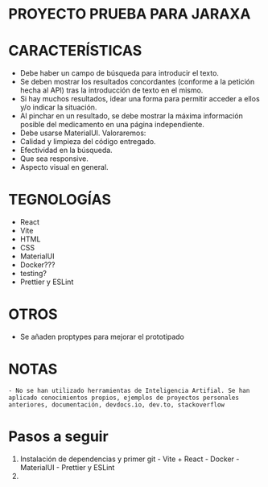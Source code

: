 
# PROYECTO PRUEBA PARA JARAXA

# CARACTERÍSTICAS

  - Debe haber un campo de búsqueda para introducir el texto.
  - Se deben mostrar los resultados concordantes (conforme a la petición hecha al API) tras la introducción de texto en el mismo.
  - Si hay muchos resultados, idear una forma para permitir acceder a ellos y/o indicar la situación.
  - Al pinchar en un resultado, se debe mostrar la máxima información posible del medicamento en una página independiente.
  - Debe usarse MaterialUI.
Valoraremos:
  - Calidad y limpieza del código entregado.
  - Efectividad en la búsqueda.
  - Que sea responsive.
  - Aspecto visual en general.

# TEGNOLOGÍAS
  - React
  - Vite
  - HTML
  - CSS
  - MaterialUI
  - Docker???
  - testing?
  - Prettier y ESLint

# OTROS
  - Se añaden proptypes para mejorar el prototipado

# NOTAS
    - No se han utilizado herramientas de Inteligencia Artifial. Se han aplicado conocimientos propios, ejemplos de proyectos personales anteriores, documentación, devdocs.io, dev.to, stackoverflow
    

# Pasos a seguir
  1) Instalación de dependencias y primer git
    - Vite + React
    - Docker 
    - MaterialUI
    - Prettier y ESLint
  2) 
